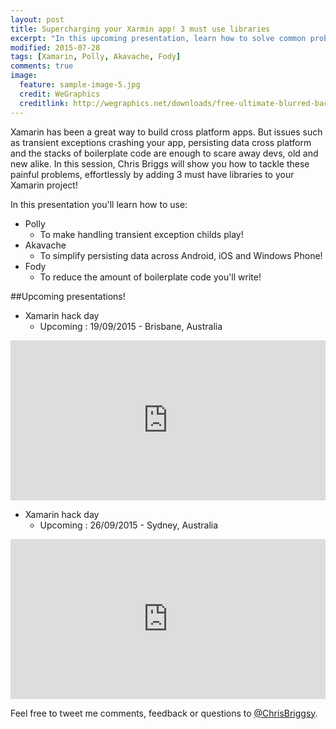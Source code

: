 ```yaml
---
layout: post
title: Supercharging your Xarmin app! 3 must use libraries
excerpt: "In this upcoming presentation, learn how to solve common problems, effortlessly by adding 3 must have libraries to your Xamarin project!"
modified: 2015-07-28
tags: [Xamarin, Polly, Akavache, Fody]
comments: true
image:
  feature: sample-image-5.jpg
  credit: WeGraphics
  creditlink: http://wegraphics.net/downloads/free-ultimate-blurred-background-pack/
---
```


Xamarin has been a great way to build cross platform apps. But issues such as transient exceptions crashing your app, persisting data cross platform and the stacks of boilerplate code are enough to scare away devs, old and new alike. In this session, Chris Briggs will show you how to tackle these painful problems, effortlessly by adding 3 must have libraries to your Xamarin project!

In this presentation you'll learn how to use:

* Polly 
  * To make handling transient exception childs play!
* Akavache
  * To simplify persisting data across Android, iOS and Windows Phone!
* Fody
  * To reduce the amount of boilerplate code you'll write! 

##Upcoming presentations!

* Xamarin hack day 
  * Upcoming : 19/09/2015 - Brisbane, Australia

<div style="width:100%; text-align:left;" >
  <iframe src="http://www.eventbrite.com/tickets-external?eid=17039715247" frameborder="0" height="256" width="100%" vspace="0" hspace="0" marginheight="5" marginwidth="5" scrolling="auto" allowtransparency="true"></iframe>
</div>  
  
* Xamarin hack day 
  * Upcoming : 26/09/2015 - Sydney, Australia
  
<div style="width:100%; text-align:left;" >
  <iframe src="http://www.eventbrite.com/tickets-external?eid=14892335376" frameborder="0" height="256" width="100%" vspace="0" hspace="0" marginheight="5" marginwidth="5" scrolling="auto" allowtransparency="true"></iframe>
</div>

Feel free to tweet me comments, feedback or questions to [@ChrisBriggsy](https://twitter.com/ChrisBriggsy).